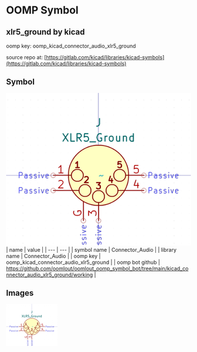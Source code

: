 # OOMP Symbol  
## xlr5_ground  by kicad  
  
oomp key: oomp_kicad_connector_audio_xlr5_ground  
  
source repo at: [https://gitlab.com/kicad/libraries/kicad-symbols](https://gitlab.com/kicad/libraries/kicad-symbols)  
## Symbol  
  
[![working.png](working_600.png)](working.png)  
| name | value | 
| --- | --- | 
| symbol name | Connector_Audio | 
| library name | Connector_Audio | 
| oomp key | oomp_kicad_connector_audio_xlr5_ground | 
| oomp bot github | https://github.com/oomlout/oomlout_oomp_symbol_bot/tree/main/kicad_connector_audio_xlr5_ground/working | 
## Images  
  
[![working.png](working_140.png)](working.png)  
